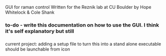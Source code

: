 GUI for raman control
Written for the Reznik lab at CU Boulder by Hope Whitelock & Cole Shank

### to-do - write this documentation on how to use the GUI. I think it's self explanatory but still
### 

current project: 
adding a setup file to turn this into a stand alone executable
should be launchable from icon
